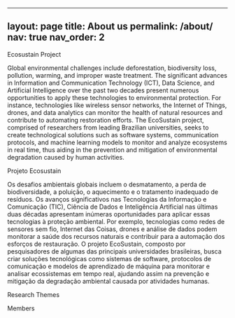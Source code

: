 
---
layout: page
title: About us
permalink: /about/
nav: true
nav_order: 2
---

Ecosustain Project

Global environmental challenges include deforestation, biodiversity loss, pollution, warming, and improper waste treatment. The significant advances in Information and Communication Technology (ICT), Data Science, and Artificial Intelligence over the past two decades present numerous opportunities to apply these technologies to environmental protection. For instance, technologies like wireless sensor networks, the Internet of Things, drones, and data analytics can monitor the health of natural resources and contribute to automating restoration efforts. The EcoSustain project, comprised of researchers from leading Brazilian universities, seeks to create technological solutions such as software systems, communication protocols, and machine learning models to monitor and analyze ecosystems in real time, thus aiding in the prevention and mitigation of environmental degradation caused by human activities.

Projeto Ecosustain

Os desafios ambientais globais incluem o desmatamento, a perda de biodiversidade, a poluição, o aquecimento e o tratamento inadequado de resíduos. Os avanços significativos nas Tecnologias da Informação e Comunicação (TIC), Ciência de Dados e Inteligência Artificial nas últimas duas décadas apresentam inúmeras oportunidades para aplicar essas tecnologias à proteção ambiental. Por exemplo, tecnologias como redes de sensores sem fio, Internet das Coisas, drones e análise de dados podem monitorar a saúde dos recursos naturais e contribuir para a automação dos esforços de restauração. O projeto EcoSustain, composto por pesquisadores de algumas das principais universidades brasileiras, busca criar soluções tecnológicas como sistemas de software, protocolos de comunicação e modelos de aprendizado de máquina para monitorar e analisar ecossistemas em tempo real, ajudando assim na prevenção e mitigação da degradação ambiental causada por atividades humanas.





Research Themes







Members
